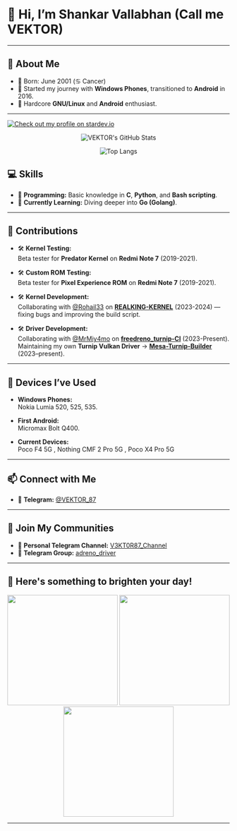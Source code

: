 # 👋 Hi, I’m Shankar Vallabhan (Call me **VEKTOR**)

---
## 🌟 About Me
- 📅 Born: June 2001 (♋ Cancer)
- 📱 Started my journey with **Windows Phones**, transitioned to **Android** in 2016.
- 🐧 Hardcore **GNU/Linux** and **Android** enthusiast.

---

[![Check out my profile on stardev.io](https://stardev.io/developers/v3kt0r-87/badge/languages/global.svg)](https://stardev.io/developers/v3kt0r-87)



<div align="center">

![VEKTOR's GitHub Stats](https://github-readme-stats.vercel.app/api?username=v3kt0r-87&show_icons=true&theme=tokyonight&hide_border=true&border_radius=10)

![Top Langs](https://github-readme-stats.vercel.app/api/top-langs/?username=v3kt0r-87&layout=compact&theme=tokyonight&hide_border=true&border_radius=10)

</div>



## 💻 Skills
- 🔹 **Programming:** Basic knowledge in **C**, **Python**, and **Bash scripting**.
- 🔹 **Currently Learning:** Diving deeper into **Go (Golang)**.

---

## 🔬 Contributions
- 🛠 **Kernel Testing:**  
  Beta tester for **Predator Kernel** on **Redmi Note 7** (2019-2021).

- 🛠 **Custom ROM Testing:**  
  Beta tester for **Pixel Experience ROM** on **Redmi Note 7** (2019-2021).

- 🛠 **Kernel Development:**  
  Collaborating with [@Rohail33](https://github.com/Rohail33) on [**REALKING-KERNEL**](https://github.com/v3kt0r-87/kernel_xiaomi_sm8250) (2023-2024) — fixing bugs and improving the build script.

- 🛠 **Driver Development:**  
  Collaborating with [@MrMiy4mo](https://github.com/ilhan-athn7) on [**freedreno_turnip-CI**](https://github.com/ilhan-athn7/freedreno_turnip-CI) (2023-Present).<br>
  Maintaining my own **Turnip Vulkan Driver** → [**Mesa-Turnip-Builder**](https://github.com/v3kt0r-87/Mesa-Turnip-Builder) (2023–present).

---

## 📱 Devices I’ve Used
- **Windows Phones:**  
  Nokia Lumia 520, 525, 535.

- **First Android:**  
  Micromax Bolt Q400.

- **Current Devices:**  
  Poco F4 5G , Nothing CMF 2 Pro 5G , Poco X4 Pro 5G

---

## 📫 Connect with Me
- 📲 **Telegram:** [@VEKTOR_87](https://t.me/VEKTOR_87)

---

## 🌟 Join My Communities
- 📢 **Personal Telegram Channel:** [V3KT0R87_Channel](https://t.me/V3KT0R87_Channel)
- 💾 **Telegram Group:** [adreno_driver](https://t.me/adreno_driver_support_group)

---

## 🎉 Here's something to brighten your day!

<div align="center">
  <img src="https://media1.tenor.com/m/N_OpRO_zqkQAAAAC/arch-arch-linux.gif" width="250" />
  <img src="https://media.tenor.com/zR7DSqJTks0AAAAi/linux-tux.gif" width="250" />
  <img src="https://media.tenor.com/S61VCO73mOAAAAAj/linux-tux.gif" width="250" />
</div>

---
<!---
v3kt0r-87/v3kt0r-87 is a ✨ special ✨ repository because its `README.md` (this file) appears on your GitHub profile.
You can click the Preview link to take a look at your changes.
--->
